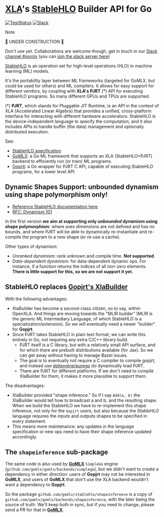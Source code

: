 # [XLA](https://openxla.org/)'s [StableHLO](https://openxla.org/stablehlo) Builder API for Go

[![TestStatus](https://github.com/gomlx/gomlx/actions/workflows/go.yaml/badge.svg)](https://github.com/gomlx/gomlx/actions/workflows/go.yaml)
[![Slack](https://img.shields.io/badge/Slack-GoMLX-green.svg?logo=slack)](https://app.slack.com/client/T029RQSE6/C08TX33BX6U)

> [!Note]
> 🚧 UNDER CONSTRUCTION 🚧
> 
> Don't use yet. Collaborations are welcome though, get in touch 
> in our [Slack channel #gomlx](https://app.slack.com/client/T029RQSE6/C08TX33BX6U)
> (you can [join the slack server here](https://invite.slack.golangbridge.org/))

[StableHLO](https://openxla.org/stablehlo) is an operation set for high-level operations (HLO) in machine learning (ML) models. 

It's the portability layer between ML frameworks (targeted for GoMLX, but could be used for others) and ML
compilers. It allows for easy support for different vendors, by coupling with **XLA's PJRT** (*) API for executing
StableHLO programs. So many different GPUs and TPUs are supported.

(*) **PJRT**, which stands for Pluggable JIT Runtime, is an API in the context of XLA (Accelerated Linear Algebra)
that provides a unified, cross-platform interface for interacting with different hardware accelerators. 
StableHLO is the device-independent language to specify the computation, and it also includes APIs to handle
buffer (the data) management and optionally distributed execution.

See:

* [StableHLO specification](https://openxla.org/stablehlo/spec)
* [GoMLX](https://github.com/gomlx/gomlx): a Go ML framework that supports an XLA (StableHLO+PJRT) backend to
  efficiently run (or train) ML programs.
* [Goprjt](https://github.com/gomlx/gopjrt): a Go wrapper for PJRT C API, capable of executing StableHLO programs,
  for a lower level API.


## Dynamic Shapes Support: unbounded dynamism using shape polymorphism only!

* [Reference StableHLO documentation here](https://openxla.org/stablehlo/dynamism).
* [RFC: Dynamism 101](https://github.com/openxla/stablehlo/blob/main/rfcs/20230704-dynamism-101.md)

In the first version **we aim at supporting only _unbounded dynamism_ using shape polymorphism**:
where axes dimensions are not defined and has no bounds, and where PJRT will be able to dynamically
re-instantiate and re-compile the program to a new shape (or re-use a cache).

Other types of dynamism:

* _Unranked dynamism_: rank unknown and compile time. **Not supported**.
* _Data-dependent dynamism_: for data-dependent dynamic ops. For instance, if a function returns the indices of all 
  non-zero elements. **There is little support for this, so we are not support it yet.**

## StableHLO replaces [Gopjrt's XlaBuilder](https://github.com/gomlx/gopjrt/tree/main/xlabuilder)

With the following advantages:

* XlaBuilder has become a second-class citizen, so to say, within OpenXLA. 
  And things are moving towards the "MLIR builder" (MLIR is the generic ML Intermediary Language, of which StableHLO 
  is a specialization/extension).
  So we will eventually need a newer "builder" for **Gopjrt**.
* Since PJRT takes StableHLO in plain text format, we can write this entirely in Go, not requiring any extra
  C/C++ library build. 
  * PJRT itself is a C library, but with a relatively small API surface, and for which
    there are prebuilt distributions available (for Jax). So we can get away without having to manage Bazel issues.
  * The goal is to eventually not require a C compiler to compile gopjrt, and instead
    use [ebitengine/purego](https://github.com/ebitengine/purego) do dynamically load PJRT.
  * There are PJRT for different platforms. If we don't need to compile XlaBuilder for them, it makes it more plausible
    to support them.
 
The disadvantages:

* XlaBuilder provided "shape inference." So if I say `Add(a, b)` the XlaBuilder would tell how to broadcast
  a and b, and the resulting shape. When we build the StableHLO we have to re-implement this shape inference,
  not only for the `Gopjrt` users, but also because the *StableHLO* language requires the inputs and outputs shapes
  to be specified in every statement.
* This means more maintenance: any updates in the language specification or new ops need to have their shape inference
  updated accordingly.

## The `shapeinference` sub-package

The same code is also used by [**GoMLX**](https://github.com/gomlx/gomlx) `SimpleGo` engine 
(`github.com/gomlx/gomlx/backends/simplego`), but we didn't want to create a dependency in either direction:
users of **Gopjrt** may not be interested in **GoMLX**, and users of **GoMLX** that don't use the XLA backend
wouldn't want a dependency to **Gopjrt**. 

So the package `github.com/gomlx/stablehlo/shapeinference` is a copy of 
`github.com/gomlx/gomlx/backends/shapeinference`, with the later being the source of truth. We'll keep both in sync,
but if you need to change, please send a PR for that in [**GoMLX**](https://github.com/gomlx/gomlx).